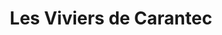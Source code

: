 ---
title: "Les Viviers de Carantec"
url: /carantec/les-viviers-de-carantec/
shop: fruits de mer
---